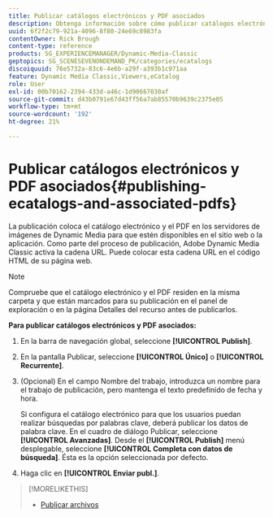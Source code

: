 ```yaml
---
title: Publicar catálogos electrónicos y PDF asociados
description: Obtenga información sobre cómo publicar catálogos electrónicos y PDF asociados desde Adobe Dynamic Media Classic.
uuid: 6f2f2c79-921a-4096-8f80-24e69c8983fa
contentOwner: Rick Brough
content-type: reference
products: SG_EXPERIENCEMANAGER/Dynamic-Media-Classic
geptopics: SG_SCENESEVENONDEMAND_PK/categories/ecatalogs
discoiquuid: 76e5732a-83c6-4e6b-a29f-a393b1c971aa
feature: Dynamic Media Classic,Viewers,eCatalog
role: User
exl-id: 00b70162-2394-433d-a46c-1d90667030af
source-git-commit: d43b0791e67d43ff56a7ab85570b9639c2375e05
workflow-type: tm+mt
source-wordcount: '192'
ht-degree: 21%

---
```


# Publicar catálogos electrónicos y PDF asociados{#publishing-ecatalogs-and-associated-pdfs}

La publicación coloca el catálogo electrónico y el PDF en los servidores de imágenes de Dynamic Media para que estén disponibles en el sitio web o la aplicación. Como parte del proceso de publicación, Adobe Dynamic Media Classic activa la cadena URL. Puede colocar esta cadena URL en el código HTML de su página web.

>[!NOTE]
>
>Compruebe que el catálogo electrónico y el PDF residen en la misma carpeta y que están marcados para su publicación en el panel de exploración o en la página Detalles del recurso antes de publicarlos.

**Para publicar catálogos electrónicos y PDF asociados:**

1. En la barra de navegación global, seleccione **[!UICONTROL Publish]**.
1. En la pantalla Publicar, seleccione **[!UICONTROL Único]** o **[!UICONTROL Recurrente]**.
1. (Opcional) En el campo Nombre del trabajo, introduzca un nombre para el trabajo de publicación, pero mantenga el texto predefinido de fecha y hora.

   Si configura el catálogo electrónico para que los usuarios puedan realizar búsquedas por palabras clave, deberá publicar los datos de palabra clave. En el cuadro de diálogo Publicar, seleccione **[!UICONTROL Avanzadas]**. Desde el **[!UICONTROL Publish]** menú desplegable, seleccione **[!UICONTROL Completa con datos de búsqueda]**. Ésta es la opción seleccionada por defecto.

1. Haga clic en **[!UICONTROL Enviar publ.]**.

>[!MORELIKETHIS]
>
>* [Publicar archivos](publishing-files.md)

